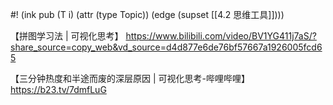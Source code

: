 #! (ink pub (T i) (attr (type Topic)) (edge (supset [[4.2 思维工具]])))



【拼图学习法 | 可视化思考】 https://www.bilibili.com/video/BV1YG411j7aS/?share_source=copy_web&vd_source=d4d877e6de76bf57667a1926005fcd65

【三分钟热度和半途而废的深层原因 | 可视化思考-哔哩哔哩】 https://b23.tv/7dmfLuG